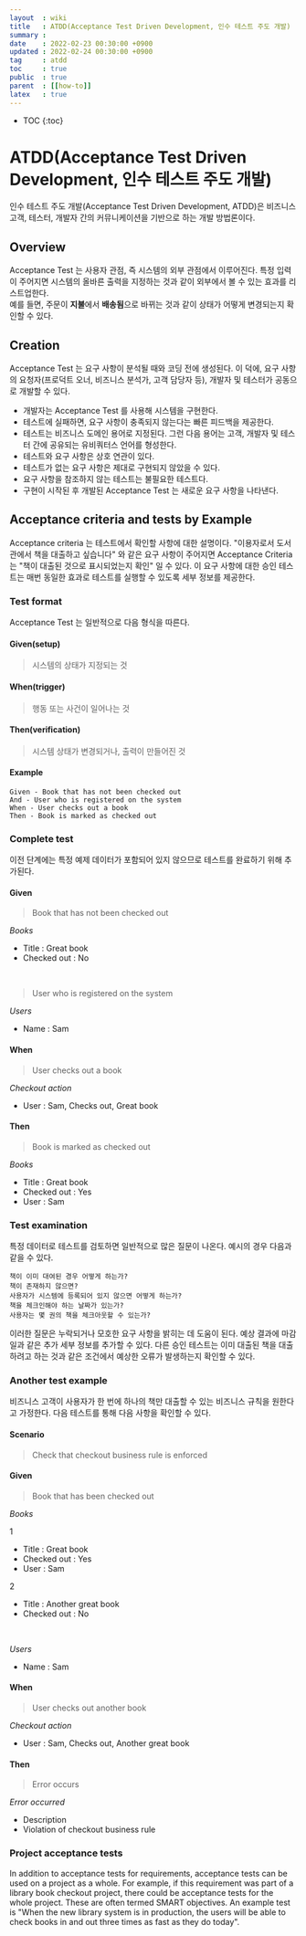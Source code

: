 ```yaml
---
layout  : wiki
title   : ATDD(Acceptance Test Driven Development, 인수 테스트 주도 개발)
summary :
date    : 2022-02-23 00:30:00 +0900
updated : 2022-02-24 00:30:00 +0900
tag     : atdd
toc     : true
public  : true
parent  : [[how-to]]
latex   : true
---
```

* TOC
{:toc}

# ATDD(Acceptance Test Driven Development, 인수 테스트 주도 개발)

인수 테스트 주도 개발(Acceptance Test Driven Development, ATDD)은 비즈니스 고객, 테스터, 개발자 간의 커뮤니케이션을 기반으로 하는 개발 방법론이다. <br>

## Overview
Acceptance Test 는 사용자 관점, 즉 시스템의 외부 관점에서 이루어진다. 특정 입력이 주어지면 시스템의 올바른 출력을 지정하는 것과 같이 외부에서 볼 수 있는 효과를 리스트업한다. <br>
예를 들면, 주문이 **지불**에서 **배송됨**으로 바뀌는 것과 같이 상태가 어떻게 변경되는지 확인할 수 있다.

## Creation
Acceptance Test 는 요구 사항이 분석될 때와 코딩 전에 생성된다.  이 덕에, 요구 사항의 요청자(프로덕트 오너, 비즈니스 분석가, 고객 담당자 등), 개발자 및 테스터가 공동으로 개발할 수 있다.

- 개발자는 Acceptance Test 를 사용해 시스템을 구현한다.
- 테스트에 실패하면, 요구 사항이 충족되지 않는다는 빠른 피드백을 제공한다.
- 테스트는 비즈니스 도메인 용어로 지정된다. 그런 다음 용어는 고객, 개발자 및 테스터 간에 공유되는 유비쿼터스 언어를 형성한다.
- 테스트와 요구 사항은 상호 연관이 있다.
- 테스트가 없는 요구 사항은 제대로 구현되지 않았을 수 있다.
- 요구 사항을 참조하지 않는 테스트는 불필요한 테스트다.
- 구현이 시작된 후 개발된 Acceptance Test 는 새로운 요구 사항을 나타낸다.

## Acceptance criteria and tests by Example
Acceptance criteria 는 테스트에서 확인할 사항에 대한 설명이다. "이용자로서 도서관에서 책을 대출하고 싶습니다" 와 같은 요구 사항이 주어지면 Acceptance Criteria 는 "책이 대출된 것으로 표시되었는지 확인" 일 수 있다. 이 요구 사항에 대한 승인 테스트는 매번 동일한 효과로 테스트를 실행할 수 있도록 세부 정보를 제공한다.

### Test format
Acceptance Test 는 일반적으로 다음 형식을 따른다.

#### Given(setup)
> 시스템의 상태가 지정되는 것

#### When(trigger)
> 행동 또는 사건이 일어나는 것

#### Then(verification)
> 시스템 상태가 변경되거나, 출력이 만들어진 것

#### Example
```
Given - Book that has not been checked out
And - User who is registered on the system
When - User checks out a book
Then - Book is marked as checked out
```

### Complete test
이전 단계에는 특정 예제 데이터가 포함되어 있지 않으므로 테스트를 완료하기 위해 추가된다.

#### Given
> Book that has not been checked out

_Books_
- Title : Great book
- Checked out : No

<br>

> User who is registered on the system

_Users_
- Name : Sam

#### When
> User checks out a book

_Checkout action_
- User : Sam, Checks out, Great book

#### Then
> Book is marked as checked out

_Books_
- Title : Great book
- Checked out : Yes
- User : Sam

### Test examination
특정 데이터로 테스트를 검토하면 일반적으로 많은 질문이 나온다. 예시의 경우 다음과 같을 수 있다.

```
책이 이미 대여된 경우 어떻게 하는가?
책이 존재하지 않으면?
사용자가 시스템에 등록되어 있지 않으면 어떻게 하는가?
책을 체크인해야 하는 날짜가 있는가?
사용자는 몇 권의 책을 체크아웃할 수 있는가?
```

이러한 질문은 누락되거나 모호한 요구 사항을 밝히는 데 도움이 된다. 예상 결과에 마감일과 같은 추가 세부 정보를 추가할 수 있다. 다른 승인 테스트는 이미 대출된 책을 대출하려고 하는 것과 같은 조건에서 예상한 오류가 발생하는지 확인할 수 있다.

### Another test example
비즈니스 고객이 사용자가 한 번에 하나의 책만 대출할 수 있는 비즈니스 규칙을 원한다고 가정한다. 다음 테스트를 통해 다음 사항을 확인할 수 있다.

#### Scenario
> Check that checkout business rule is enforced

#### Given
> Book that has been checked out

_Books_

1
- Title	: Great book
- Checked out	: Yes
- User : Sam

2
- Title : Another great book
- Checked out : No

<br>

_Users_
- Name : Sam

#### When
> User checks out another book

_Checkout action_
- User :	Sam,	Checks out,	Another great book

#### Then
> Error occurs

_Error occurred_
- Description
- Violation of checkout business rule

### Project acceptance tests
In addition to acceptance tests for requirements, acceptance tests can be used on a project as a whole. For example, if this requirement was part of a library book checkout project, there could be acceptance tests for the whole project. These are often termed SMART objectives. An example test is "When the new library system is in production, the users will be able to check books in and out three times as fast as they do today".
